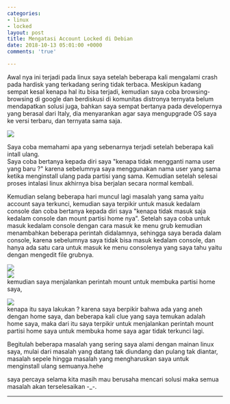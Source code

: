 ```yaml
---
categories:
- linux
- locked
layout: post
title: Mengatasi Account Locked di Debian
date: 2018-10-13 05:01:00 +0000
comments: 'true'

---
```

Awal nya ini terjadi pada linux saya setelah beberapa kali mengalami crash pada hardisk yang terkadang sering tidak terbaca. Meskipun kadang sempat kesal kenapa hal itu bisa terjadi, kemudian saya coba browsing-browsing di google dan berdiskusi di komunitas distronya ternyata belum mendapatkan solusi juga, bahkan saya sempat bertanya pada developernya yang berasal dari Italy, dia menyarankan agar saya mengupgrade OS saya ke versi terbaru, dan ternyata sama saja.

![](https://res.cloudinary.com/dhcy32o8d/image/upload/v1585199209/myblog/1_ofn0pe.jpg)

Saya coba memahami apa yang sebenarnya terjadi setelah beberapa kali intall ulang.  
Saya coba bertanya kepada diri saya "kenapa tidak mengganti nama user yang baru ?" karena sebelumnya saya menggunakan nama user yang sama ketika menginstall ulang pada partisi yang sama. Kemudian setelah selesai proses intalasi linux akhirnya bisa berjalan secara normal kembali.

Kemudian selang beberapa hari muncul lagi masalah yang sama yaitu account saya terkunci, kemudian saya terpikir untuk masuk kedalam console dan coba bertanya kepada diri saya "kenapa tidak masuk saja kedalam console dan mount partisi home nya". Setelah saya coba untuk masuk kedalam console dengan cara masuk ke menu grub kemudian menambahkan beberapa perintah didalamnya, sehingga saya berada dalam console, karena sebelumnya saya tidak bisa masuk kedalam console, dan hanya ada satu cara untuk masuk ke menu consolenya yang saya tahu yaitu dengan mengedit file grubnya.

![](https://res.cloudinary.com/dhcy32o8d/image/upload/v1585199238/myblog/2_hjwx76.jpg)  
![](https://res.cloudinary.com/dhcy32o8d/image/upload/v1585199259/myblog/4_krhmyc.jpg)  
kemudian saya menjalankan perintah mount untuk membuka partisi home saya,

![](https://res.cloudinary.com/dhcy32o8d/image/upload/v1585199308/myblog/5_e8inca.jpg)  
kenapa itu saya lakukan ? karena saya berpikir bahwa ada yang aneh dengan home saya, dan beberapa kali clue yang saya temukan adalah home saya, maka dari itu saya terpikir untuk menjalankan perintah mount partisi home saya untuk membuka home saya agar tidak terkunci lagi.

Begitulah beberapa masalah yang sering saya alami dengan mainan linux saya, mulai dari masalah yang datang tak diundang dan pulang tak diantar, masalah sepele hingga masalah yang mengharuskan saya untuk menginstall ulang semuanya.hehe

saya percaya selama kita masih mau berusaha mencari solusi maka semua masalah akan terselesaikan -_-.

***